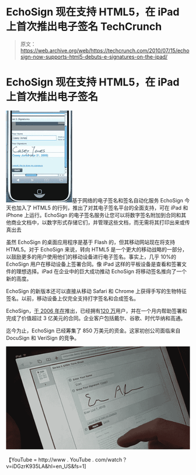 # EchoSign 现在支持 HTML5，在 iPad 上首次推出电子签名 TechCrunch

> 原文：<https://web.archive.org/web/https://techcrunch.com/2010/07/15/echosign-now-supports-html5-debuts-e-signatures-on-the-ipad/>

# EchoSign 现在支持 HTML5，在 iPad 上首次推出电子签名

![](img/15010288744ac2a347e866fd562b38dd.png)基于网络的电子签名和签名自动化服务 EchoSign 今天也加入了 HTML5 的行列，推出了对其电子签名平台的全面支持，可在 iPad 和 iPhone 上运行。EchoSign 的电子签名服务让您可以将数字签名附加到合同和其他商业文档中，以数字形式存储它们，并管理这些文档，而无需将其打印出来或传真出去

虽然 EchoSign 的桌面应用程序是基于 Flash 的，但其移动网站现在将支持 HTML5。对于 EchoSign 来说，转向 HTML5 是一个更大的移动战略的一部分，以鼓励更多的用户使用他们的移动设备进行电子签名。事实上，几乎 10%的 EchoSign 用户在移动设备上签署合同。像 iPad 这样的平板设备是查看和签署文件的理想选择。iPad 在企业中的巨大成功推动 EchoSign 将移动签名推向了一个新的高度。

EchoSign 的新版本还可以直接从移动 Safari 和 Chrome 上获得手写的生物特征签名。以前，移动设备上仅完全支持打字签名和合成签名。

EchoSign，[于 2006 年在](https://web.archive.org/web/20221225211318/http://techcrunch.com/2006/01/02/echosign-solves-signature-page-woes/)推出，已经拥有[120 万](https://web.archive.org/web/20221225211318/http://techcrunch.com/2009/09/18/echosign-reaches-one-million-users/)用户，并在一个月内帮助签署和完成了价值超过 3 亿美元的合同。企业客户包括戴尔、谷歌、时代华纳和高通。

迄今为止，EchoSign 已经筹集了 850 万美元的资金。这家初创公司面临来自 DocuSign 和 VeriSign 的竞争。

![](img/d27c3cf45f08a27b1d7b9fe09af7a746.png)

【YouTube = http://www . YouTube . com/watch？v=iDGzrK935LA&hl=en_US&fs=1]